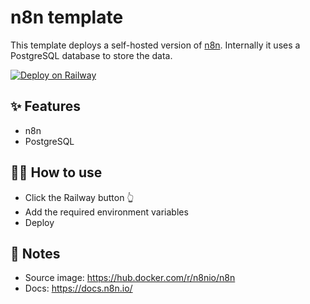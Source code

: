 # n8n template

This template deploys a self-hosted version of [n8n](https://n8n.io/). Internally it uses a PostgreSQL database to store the data.

[![Deploy on Railway](https://railway.app/button.svg)](https://railway.app/template/r2SNX_?referralCode=fKo7dw)

## ✨ Features

- n8n
- PostgreSQL

## 💁‍♀️ How to use

- Click the Railway button 👆
- Add the required environment variables
- Deploy

## 📝 Notes

- Source image: https://hub.docker.com/r/n8nio/n8n
- Docs: https://docs.n8n.io/
